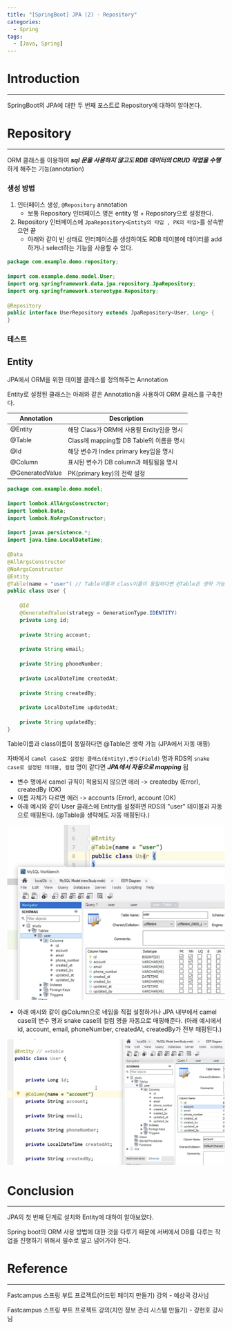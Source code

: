 ```yaml
---
title: "[SpringBoot] JPA (2) - Repository"
categories:
  - Spring
tags:
  - [Java, Spring]
---
```




# Introduction

---

SpringBoot의 JPA에 대한 두 번째 포스트로 Repository에 대하여 알아본다.



# Repository

---

ORM 클래스를 이용하여 ***sql 문을 사용하지 않고도 RDB 데이터의 CRUD 작업을 수행***하게 해주는 기능(annotation)



### 생성 방법

1. 인터페이스 생성, `@Repository` annotation
   - 보통 Repository 인터페이스 명은 entity 명 + Repository으로 설정한다.
2. Repository 인터페이스에 `JpaRepository<Entity의 타입 , PK의 타입>`를 상속받으면 끝
   - 아래와 같이 빈 상태로 인터페이스를 생성하여도 RDB 테이블에 데이터를 add하거나 select하는 기능을 사용할 수 있다.

```java
package com.example.demo.repository;

import com.example.demo.model.User;
import org.springframework.data.jpa.repository.JpaRepository;
import org.springframework.stereotype.Repository;

@Repository
public interface UserRepository extends JpaRepository<User, Long> {
}

```





### 테스트 



## Entity

JPA에서 ORM을 위한 테이블 클래스를 정의해주는 Annotation

Entity로 설정된 클래스는 아래와 같은 Annotation을 사용하여 ORM 클래스를 구축한다.

| Annotation      | Description                               |
| --------------- | ----------------------------------------- |
| @Entity         | 해당 Class가 ORM에 사용될 Entity임을 명시 |
| @Table          | Class에 mapping할 DB Table의 이름을 명시  |
| @Id             | 해당 변수가 Index primary key임을 명시    |
| @Column         | 표시된 변수가 DB column과 매핑됨을 명시   |
| @GeneratedValue | PK(primary key)의 전략 설정               |



```java
package com.example.demo.model;

import lombok.AllArgsConstructor;
import lombok.Data;
import lombok.NoArgsConstructor;

import javax.persistence.*;
import java.time.LocalDateTime;

@Data
@AllArgsConstructor
@NoArgsConstructor
@Entity
@Table(name = "user") // Table이름과 class이름이 동일하다면 @Table은 생략 가능
public class User {

    @Id
    @GeneratedValue(strategy = GenerationType.IDENTITY)
    private Long id;

    private String account;

    private String email;

    private String phoneNumber;

    private LocalDateTime createdAt;

    private String createdBy;

    private LocalDateTime updatedAt;

    private String updatedBy;
}
```

Table이름과 class이름이 동일하다면 @Table은 생략 가능 (JPA에서 자동 매핑)

자바에서  `camel case로 설정된 클래스(Entity),변수(Field)` 명과 RDS의 `snake case로 설정된 테이블, 컬럼` 명이 같다면  ***JPA에서 자동으로 mapping*** 됨 

- 변수 명에서 camel 규칙이 적용되지 않으면 에러 -> createdby (Error), createdBy (OK)
- 이름 자체가 다르면 에러 -> accounts (Error), account (OK)
- 아래 예시와 같이 User 클래스에 Entity를 설정하면 RDS의 "user" 테이블과 자동으로 매핑된다. (@Table을 생략해도 자동 매핑된다.)

![image-20230329021003415](../../assets/images/03-28-spring-jpa/1.png)

- 아래 예시와 같이 @Column으로 네임을 직접 설정하거나 JPA 내부에서 camel case의 변수 명과 snake case의 컬럼 명을 자동으로 매핑해준다. (아래 예시에서 id, account, email, phoneNumber, createdAt, createdBy가 전부 매핑된다.)

![image-20230329021035829](../../assets/images/03-28-spring-jpa/2.png)





# Conclusion

---

JPA의 첫 번째 단계로 설치와 Entity에 대하여 알아보았다.

Spring boot의 ORM 사용 방법에 대한 것을 다루기 때문에 서버에서 DB를 다루는 작업을 진행하기 위해서 필수로 알고 넘어가야 한다.



# Reference

---

Fastcampus 스프링 부트 프로젝트(어드민 페이지 만들기) 강의 - 예상국 강사님

Fastcampus 스프링 부트 프로젝트 강의(지인 정보 관리 시스템 만들기) - 강현호 강사님

